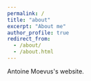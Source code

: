 ```yaml
---
permalink: /
title: "about"
excerpt: "About me"
author_profile: true
redirect_from: 
  - /about/
  - /about.html
---
```


Antoine Moevus's website.
